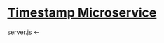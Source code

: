 
# [Timestamp Microservice](https://www.freecodecamp.org/learn/apis-and-microservices/apis-and-microservices-projects/timestamp-microservice)

server.js <- 
